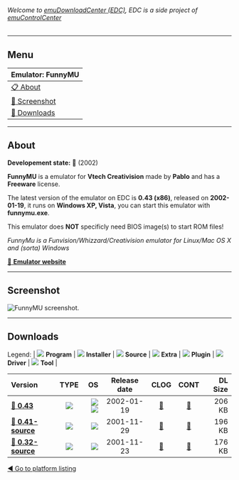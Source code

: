 ###### Welcome to [emuDownloadCenter (EDC)](https://github.com/PhoenixInteractiveNL/emuDownloadCenter/wiki/), EDC is a side project of [emuControlCenter](https://github.com/PhoenixInteractiveNL/emuControlCenter/wiki/)
***
## Menu
| **Emulator: FunnyMU** |
|:---------|
| [:clipboard: About](#about) |
| [:sunrise: Screenshot](#screenshot) |
| [:floppy_disk: Downloads](#downloads) |
***
## About
**Developement state:** :red_circle: (2002)

**FunnyMU** is a emulator for **Vtech Creativision** made by **Pablo** and has a **Freeware** license.

The latest version of the emulator on EDC is **0.43 (x86)**, released on **2002-01-19**, it runs on **Windows XP, Vista**, you can start this emulator with **funnymu.exe**.

This emulator does **NOT** specificly need BIOS image(s) to start ROM files!

_FunnyMu is a Funvision/Whizzard/Creativision emulator for Linux/Mac OS X and (sorta) Windows_

[:link: **Emulator website**](http://www.lemoncube.com/26.html)
***
## Screenshot
![](https://raw.githubusercontent.com/PhoenixInteractiveNL/emuDownloadCenter/master/hooks/funnymu/emulator_screen_01.jpg "FunnyMU screenshot.")
***
## Downloads
Legend: | 
![](https://raw.githubusercontent.com/wiki/PhoenixInteractiveNL/emuDownloadCenter/images_misc/icon_program_24.png) **Program** | 
![](https://raw.githubusercontent.com/wiki/PhoenixInteractiveNL/emuDownloadCenter/images_misc/icon_installer_24.png) **Installer** | 
![](https://raw.githubusercontent.com/wiki/PhoenixInteractiveNL/emuDownloadCenter/images_misc/icon_source_code_24.png) **Source** | 
![](https://raw.githubusercontent.com/wiki/PhoenixInteractiveNL/emuDownloadCenter/images_misc/icon_extra_24.png) **Extra** | 
![](https://raw.githubusercontent.com/wiki/PhoenixInteractiveNL/emuDownloadCenter/images_misc/icon_plugin_24.png) **Plugin** | 
![](https://raw.githubusercontent.com/wiki/PhoenixInteractiveNL/emuDownloadCenter/images_misc/icon_driver_24.png) **Driver** | 
![](https://raw.githubusercontent.com/wiki/PhoenixInteractiveNL/emuDownloadCenter/images_misc/icon_tool_24.png) **Tool** | 
 
| Version | TYPE | OS | Release date | CLOG | CONT | DL Size |
|:--------|:----:|---:|:------------:|:----:|:----:|--------:|
| [:floppy_disk: **0.43**](https://github.com/PhoenixInteractiveNL/edc-repo0001/raw/master/funnymu/0.43.7z) | ![](https://raw.githubusercontent.com/wiki/PhoenixInteractiveNL/emuDownloadCenter/images_misc/icon_program_24.png) | ![](https://raw.githubusercontent.com/wiki/PhoenixInteractiveNL/emuDownloadCenter/images_misc/logo_windows_24.png)![](https://raw.githubusercontent.com/wiki/PhoenixInteractiveNL/emuDownloadCenter/images_misc/icon_32-bit_24.png) | 2002-01-19 | [:page_facing_up:](https://github.com/PhoenixInteractiveNL/edc-repo0001/blob/master/funnymu/0.43_changelog.txt) | [:mag_right:](https://github.com/PhoenixInteractiveNL/edc-repo0001/blob/master/funnymu/0.43_contents.txt) | 206 KB |
| [:floppy_disk: **0.41-source**](https://github.com/PhoenixInteractiveNL/edc-repo0001/raw/master/funnymu/0.41-source.7z) | ![](https://raw.githubusercontent.com/wiki/PhoenixInteractiveNL/emuDownloadCenter/images_misc/icon_source_code_24.png) | ![](https://raw.githubusercontent.com/wiki/PhoenixInteractiveNL/emuDownloadCenter/images_misc/icon_32-bit_24.png) | 2001-11-29 | [:page_facing_up:](https://github.com/PhoenixInteractiveNL/edc-repo0001/blob/master/funnymu/0.41-source_changelog.txt) | [:mag_right:](https://github.com/PhoenixInteractiveNL/edc-repo0001/blob/master/funnymu/0.41-source_contents.txt) | 196 KB |
| [:floppy_disk: **0.32-source**](https://github.com/PhoenixInteractiveNL/edc-repo0001/raw/master/funnymu/0.32-source.7z) | ![](https://raw.githubusercontent.com/wiki/PhoenixInteractiveNL/emuDownloadCenter/images_misc/icon_source_code_24.png) | ![](https://raw.githubusercontent.com/wiki/PhoenixInteractiveNL/emuDownloadCenter/images_misc/icon_32-bit_24.png) | 2001-11-23 | [:page_facing_up:](https://github.com/PhoenixInteractiveNL/edc-repo0001/blob/master/funnymu/0.32-source_changelog.txt) | [:mag_right:](https://github.com/PhoenixInteractiveNL/edc-repo0001/blob/master/funnymu/0.32-source_contents.txt) | 176 KB |

[:arrow_backward: Go to platform listing](https://github.com/PhoenixInteractiveNL/emuDownloadCenter/wiki/EDC-Platform-List)
